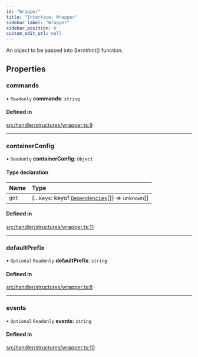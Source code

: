 ```yaml
---
id: "Wrapper"
title: "Interface: Wrapper"
sidebar_label: "Wrapper"
sidebar_position: 0
custom_edit_url: null
---
```


An object to be passed into Sern#init() function.

## Properties

### commands

• `Readonly` **commands**: `string`

#### Defined in

[src/handler/structures/wrapper.ts:9](https://github.com/sern-handler/handler/blob/404a8c7/src/handler/structures/wrapper.ts#L9)

___

### containerConfig

• `Readonly` **containerConfig**: `Object`

#### Type declaration

| Name | Type |
| :------ | :------ |
| `get` | (...`keys`: keyof [`Dependencies`](Dependencies.md)[]) => `unknown`[] |

#### Defined in

[src/handler/structures/wrapper.ts:11](https://github.com/sern-handler/handler/blob/404a8c7/src/handler/structures/wrapper.ts#L11)

___

### defaultPrefix

• `Optional` `Readonly` **defaultPrefix**: `string`

#### Defined in

[src/handler/structures/wrapper.ts:8](https://github.com/sern-handler/handler/blob/404a8c7/src/handler/structures/wrapper.ts#L8)

___

### events

• `Optional` `Readonly` **events**: `string`

#### Defined in

[src/handler/structures/wrapper.ts:10](https://github.com/sern-handler/handler/blob/404a8c7/src/handler/structures/wrapper.ts#L10)
